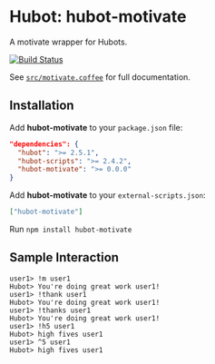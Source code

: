 # Hubot: hubot-motivate

A motivate wrapper for Hubots.

[![Build Status](https://travis-ci.org/hubot-scripts/hubot-motivate.png)](https://travis-ci.org/hubot-scripts/hubot-motivate)

See [`src/motivate.coffee`](src/motivate.coffee) for full documentation.

## Installation

Add **hubot-motivate** to your `package.json` file:

```json
"dependencies": {
  "hubot": ">= 2.5.1",
  "hubot-scripts": ">= 2.4.2",
  "hubot-motivate": ">= 0.0.0"
}
```

Add **hubot-motivate** to your `external-scripts.json`:

```json
["hubot-motivate"]
```

Run `npm install hubot-motivate`

## Sample Interaction

```
user1> !m user1
Hubot> You're doing great work user1!
user1> !thank user1
Hubot> You're doing great work user1!
user1> !thanks user1
Hubot> You're doing great work user1!
user1> !h5 user1
Hubot> high fives user1
user1> ^5 user1
Hubot> high fives user1
```
